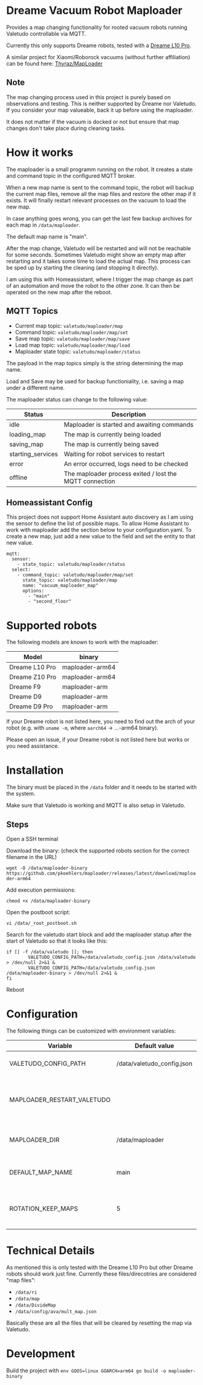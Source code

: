 # Dreame Vacuum Robot Maploader

Provides a map changing functionality for rooted vacuum robots running Valetudo controllable via MQTT.

Currently this only supports Dreame robots, tested with a [Dreame L10 Pro](https://dontvacuum.me/robotinfo/detail_dreame.vacuum.p2029_0.html).

A similar project for Xiaomi/Roborock vacuums (without further affiliation) can be found here: [Thyraz/MapLoader](https://github.com/Thyraz/MapLoader)

## Note
The map changing process used in this project is purely based on observations and testing. 
This is neither supported by Dreame nor Valetudo. If you consider your map valueable, back it up before using the maploader.

It does not matter if the vacuum is docked or not but ensure that map changes don't take place during cleaning tasks.
# How it works
The maploader is a small programm running on the robot. It creates a state and command topic in the configured MQTT broker. 

When a new map name is sent to the command topic, the robot will backup the current map files, remove all the map files and restore the other map if it exists. It will finally restart relevant processes on the vacuum to load the new map.

In case anything goes wrong, you can get the last few backup archives for each map in ```/data/maploader```.

The default map name is "main".

After the map change, Valetudo will be restarted and will not be reachable for some seconds. Sometimes Valetudo might show an empty map after restarting and it takes some time to load the actual map. This process can be sped up by starting the cleaning (and stopping it directly).

I am using this with Homeassistant, where I trigger the map change as part of an automation and move the robot to the other zone. It can then be operated on the new map after the reboot.

## MQTT Topics
* Current map topic: ```valetudo/maploader/map```
* Command topic: ```valetudo/maploader/map/set```
* Save map topic: ```valetudo/maploader/map/save```
* Load map topic: ```valetudo/maploader/map/load```
* Maploader state topic: ```valetudo/maploader/status```

The payload in the map topics simply is the string determining the map name.

Load and Save may be used for backup functioniality, i.e. saving a map under a different name.

The maploader status can change to the following value:

| Status            | Description                                             |
|-------------------|---------------------------------------------------------|
| idle              | Maploader is started and awaiting commands              |
| loading_map       | The map is currently being loaded                       |
| saving_map        | The map is currently being saved                        |
| starting_services | Waiting for robot services to restart                   |
| error             | An error occurred, logs need to be checked              |
| offline           | The maploader process exited / lost the MQTT connection |

## Homeassistant Config
This project does not support Home Assistant auto discovery as I am using the sensor to define the list of possible maps. To allow Home Assistant to work with maploader add the section below to your configuration.yaml. To create a new map, just add a new value to the field and set the entity to that new value.

```
mqtt:
  sensor:
    - state_topic: valetudo/maploader/status
  select:
    - command_topic: valetudo/maploader/map/set
      state_topic: valetudo/maploader/map
      name: "vacuum_maploader_map"
      options:
        - "main"
        - "second_floor"

```

# Supported robots

The following models are known to work with the maploader:

| Model                | binary                     |
|----------------------|----------------------------|
| Dreame L10 Pro       | maploader-arm64            |
| Dreame Z10 Pro       | maploader-arm64            |
| Dreame F9            | maploader-arm              |
| Dreame D9            | maploader-arm              |
| Dreame D9 Pro        | maploader-arm              |

If your Dreame robot is not listed here, you need to find out the arch of your robot (e.g. with ```uname -m```, where ```aarch64``` -> ...-arm64 binary).

Please open an issue, if your Dreame robot is not listed here but works or you need assistance.

# Installation
The binary must be placed in the ```/data``` folder and it needs to be started with the system.

Make sure that Valetudo is working and MQTT is also setup in Valetudo.

## Steps

Open a SSH terminal

Download the binary: (check the supported robots section for the correct filename in the URL)

```wget -O /data/maploader-binary https://github.com/pkoehlers/maploader/releases/latest/download/maploader-arm64```

Add execution permissions:

```chmod +x /data/maploader-binary```

Open the postboot script:

```vi /data/_root_postboot.sh```

Search for the valetudo start block and add the maploader statup after the start of Valetudo so that it looks like this:
```
if [[ -f /data/valetudo ]]; then
        VALETUDO_CONFIG_PATH=/data/valetudo_config.json /data/valetudo > /dev/null 2>&1 &
        VALETUDO_CONFIG_PATH=/data/valetudo_config.json /data/maploader-binary > /dev/null 2>&1 &
fi
```

Reboot

# Configuration
The following things can be customized with environment variables:

| Variable                   | Default value              | Description                                                 |
|----------------------------|----------------------------|-------------------------------------------------------------|
| VALETUDO_CONFIG_PATH       | /data/valetudo_config.json | path to the valetudo config file                            |
| MAPLOADER_RESTART_VALETUDO |                            | Set to any value to also restart Valetudo after map changes |
| MAPLOADER_DIR              | /data/maploader            | directory to store the maps and logs                        |
| DEFAULT_MAP_NAME           | main                       | name of the main map (for first use)                        |
| ROTATION_KEEP_MAPS         | 5                          | number of map backups to keep per map                       |



# Technical Details
As mentioned this is only tested with the Dreame L10 Pro but other Dreame robots should work just fine.
Currently these files/direcotries are considered "map files":

* ```/data/ri```
* ```/data/map```
* ```/data/DivideMap```
* ```/data/config/ava/mult_map.json```

Basically these are all the files that will be cleared by resetting the map via Valetudo.

# Development
Build the project with
```env GOOS=linux GOARCH=arm64 go build -o maploader-binary```
